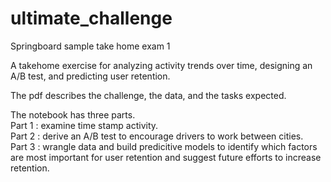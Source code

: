 # ultimate_challenge

Springboard sample take home exam 1

A takehome exercise for analyzing activity trends over time, designing an A/B test, and predicting user retention.

The pdf describes the challenge, the data, and the tasks expected.

The notebook has three parts.  
Part 1 : examine time stamp activity.  
Part 2 : derive an A/B test to encourage drivers to work between cities.  
Part 3 : wrangle data and build predicitive models to identify which factors are most important for user retention and suggest future efforts to increase retention.

